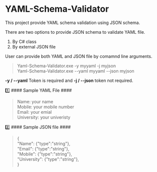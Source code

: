 # YAML-Schema-Validator

This project provide YAML schema validation using JSON schema.

There are two options to provide JSON schema to validate YAML file.
1. By C# class
2. By external JSON file

User can provide both YAML and JSON file by comamnd line arguments.

> Yaml-Schema-Validator.exe -y myyaml -j myjson <br>
> Yaml-Schema-Validator.exe --yaml myyaml --json myjson

**-y / --yaml** Token is required and **-j / --json** token not required. <br>

:one: #### Sample YAML File ####

>Name: your name <br>
>Mobile: your mobile number <br>
>Email: your emial <br>
>University: your univeristy <br>

:two: #### Sample JSON file ####

>{<br>
>   "Name": {"type":"string"},<br>
>   "Email": {"type":"string"},<br>
>   "Mobile": {"type":"string"},<br>
>   "University": {"type":"string"},<br>
>}<br>
